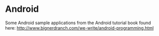 Android
=======
Some Android sample applications from the Android tutorial book
found here: http://www.bignerdranch.com/we-write/android-programming.html  
